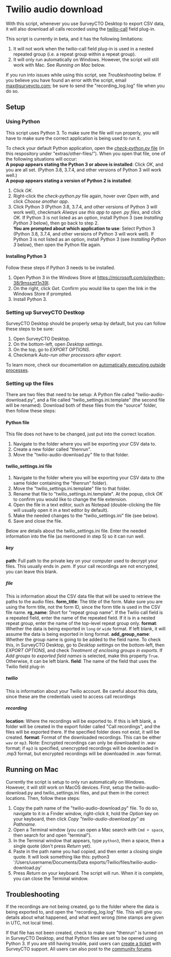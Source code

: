 # Twilio audio download

With this script, whenever you use SurveyCTO Desktop to export CSV data, it will also download all calls recorded using the [twilio-call](https://github.com/surveycto/twilio-call/blob/master/README.md) field plug-in.

This script is currently in beta, and it has the following limitations:
1. It will not work when the twilio-call field plug-in is used in a nested repeated group (i.e. a repeat group within a repeat group).
1. It will only run automatically on Windows. However, the script will still work with Mac. See *Running on Mac* below.

If you run into issues while using this script, see *Troubleshooting* below. If you believe you have found an error with the script, email max@surveycto.com; be sure to send the "recording_log.log" file when you do so.

## Setup

### Using Python

This script uses Python 3. To make sure the file will run properly, you will have to make sure the correct application is being used to run it.

To check your default Python application, open the <a href="https://github.com/TheOmnimax/twilio-audio-download/raw/develop/extras/other-files/check-python.py" download> *check-python.py* file</a> (in this respository under "extras/other-files/"). When you open that file, one of the following situations will occur:  
**A popup appears stating the Python 3 or above is installed**: Click *OK*, and you are all set. (Python 3.8, 3.7.4, and other versions of Python 3 will work well.)  
**A popup appears stating a version of Python 2 is installed**:
1. Click *OK*.
1. Right-click the *check-python.py* file again, hover over *Open with*, and click *Choose another app*.
1. Click Python 3 (Python 3.8, 3.7.4, and other versions of Python 3 will work well), checkmark *Always use this app to open .py files*, and click *OK*. If Python 3 is not listed as an option, install Python 3 (see *Installing Python 3* below), then go back to step 2.  
**You are prompted about which application to use**: Select Python 3 (Python 3.8, 3.7.4, and other versions of Python 3 will work well). If Python 3 is not listed as an option, install Python 3 (see *Installing Python 3* below), then open the Python file again.

#### Installing Python 3

Follow these steps if Python 3 needs to be installed.
1. Open Python 3 in the Windows Store at https://microsoft.com/p/python-38/9mssztt1n39l.
1. On the right, click *Get*. Confirm you would like to open the link in the Windows Store if prompted.
1. Install Python 3.

### Setting up SurveyCTO Destkop

SurveyCTO Desktop should be properly setup by default, but you can follow these steps to be sure:
1. Open SurveyCTO Desktop.
1. On the bottom-left, open *Desktop settings*.
1. On the top, go to *EXPORT OPTIONS*.
1. Checkmark *Auto-run other processors after export.*

To learn more, check our documentation on [automatically executing outside processes](https://docs.surveycto.com/05-exporting-and-publishing-data/02-exporting-data-with-surveycto-desktop/10.outside-processes.html).

### Setting up the files

There are two files that need to be setup: A Python file called "twilio-audio-download.py", and a file called "twilio_settings.ini.template" (the second file will be renamed). Download both of these files from the "source" folder, then follow these steps:

#### Python file

This file does not have to be changed, just put into the correct location.

1. Navigate to the folder where you will be exporting your CSV data to.
1. Create a new folder called "thenrun".
1. Move the "twilio-audio-download.py" file to that folder.

#### twilio_settings.ini file

1. Navigate to the folder where you will be exporting your CSV data to (the same folder containing the "thenrun" folder).
1. Move the "twilio_settings.ini.template" file to that folder.
1. Rename that file to "twilio_settings.ini.template". At the popup, click *OK* to confirm you would like to change the file extension.
1. Open the file in a text editor, such as Notepad (double-clicking the file will usually open it in a text editor by default).
1. Make the needed changes to the "twilio_settings.ini" file (see below).
1. Save and close the file.

Below are details about the twilio_settings.ini file. Enter the needed information into the file (as mentioned in step 5) so it can run well.

##### key
**path**: Full path to the private key on your computer used to decrypt your files. This usually ends in *.pem*. If your call recordings are not encrypted, you can leave this blank.

##### file
This is information about the CSV data file that will be used to retrieve the paths to the audio files.
**form_title**: The title of the form. Make sure you are using the form title, not the form ID, since the form title is used in the CSV file name.
**rg_name**: Short for "repeat group name". If the Twilio call field is a repeated field, enter the name of the repeated field. If it is in a nested repeat group, enter the name of the top-level repeat group only.
**format**: Whether the data is being exported in `long` or `wide` format. If left blank, it will assume the data is being exported in long format.
**add_group_name**: Whether the group name is going to be added to the field name. To check this, in SurveyCTO Desktop, go to *Desktop settings* on the bottom-left, then *EXPORT OPTIONS*, and check *Treatment of enclosing groups in exports*. If *Add groups to exported field names* is selected, make this property `True`. Otherwise, it can be left blank.
**field**: The name of the field that uses the Twilio field plug-in

##### twilio
This is information about your Twilio account. Be careful about this data, since these are the credentials used to access call recordings

##### recording
**location**: Where the recordings will be exported to. If this is left blank, a folder will be created in the export folder called "Call recordings", and the files will be exported there. If the specified folder does not exist, it will be created.
**format**: Format of the downloaded recordings. This can be either `wav` or `mp3`. Note: Encrypted recordings can only be downloaded in .wav format; if `mp3` is specified, unencrypted recordings will be downloaded in .mp3 format, but encrypted recordings will be downloaded in .wav format.

## Running on Mac

Currently the script is setup to only run automatically on Windows. However, it will still work on MacOS devices. First, setup the twilio-audio-download.py and twilio_settings.ini files, and put them in the correct locations. Then, follow these steps:
1. Copy the path name of the "twilio-audio-download.py" file. To do so, navigate to it in a Finder window, right-click it, hold the *Option* key on your keyboard, then click *Copy "twilio-audio-download.py" as Pathname*.
1. Open a Terminal window (you can open a Mac search with `Cmd + space`, then search for and open "terminal").
1. In the Terminal window that appears, type `python3`, then a space, then a single quote (don't press *Return* yet).
1. Paste in the path name you had copied, and then enter a closing single quote. It will look something like this:
    python3 '/Users/username/Documents/Data exports/Twilio/files/twilio-audio-download.py'
1. Press *Return* on your keyboard. The script will run. When it is complete, you can close the Terminal window.

## Troubleshooting
If the recordings are not being created, go to the folder where the data is being exported to, and open the "recording_log.log" file. This will give you details about what happened, and what went wrong (time stamps are given in UTC, not local time).

If that file has not been created, check to make sure "thenrun" is turned on in SurveyCTO Desktop, and that Python files are set to be opened using Python 3. If you are still having trouble, paid users can [create a ticket](https://support.surveycto.com/hc/en-us/requests) with SurveyCTO support. All users can also post to the [community forums](https://support.surveycto.com/hc/en-us/community/topics/200604277-Advice-hacks-and-questions-about-using-SurveyCTO).